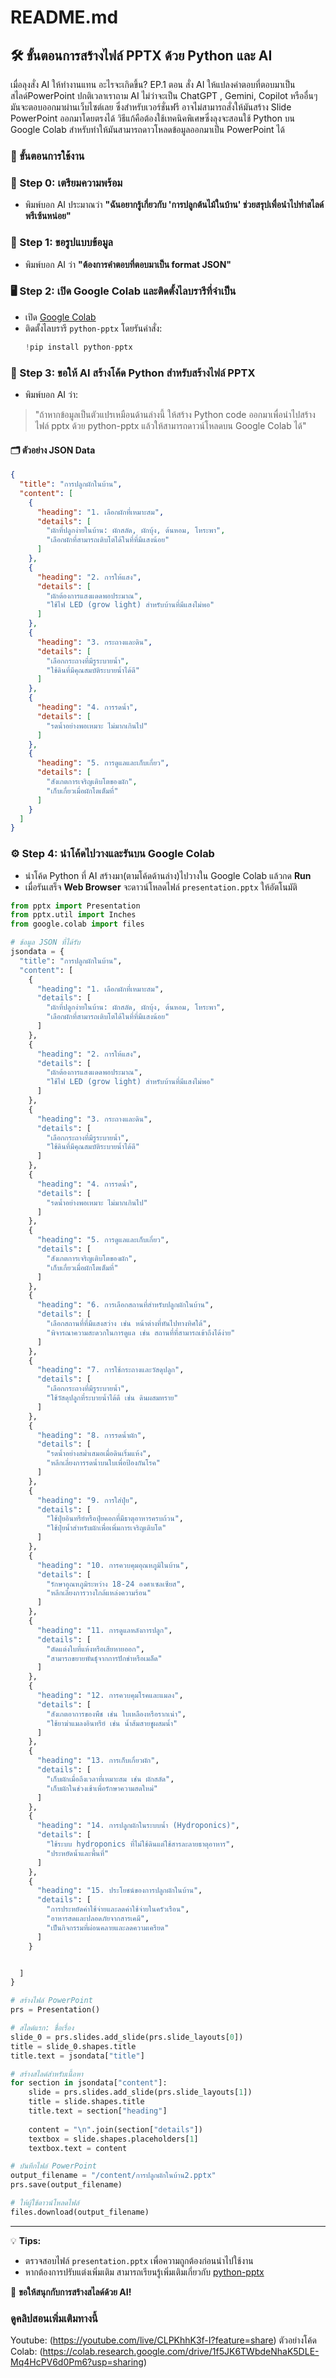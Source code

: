 # README.md

## 🛠️ ขั้นตอนการสร้างไฟล์ PPTX ด้วย Python และ AI

เมื่อลุงสั่ง AI ให้ทำงานแทน อะไรจะเกิดขึ้น? EP.1 ตอน สั่ง AI ให้แปลงคำตอบที่ตอบมาเป็นสไลด์PowerPoint
ปกติเวลาเราถาม AI ไม่ว่าจะเป็น ChatGPT , Gemini, Copilot หรืออื่นๆ มันจะตอบออกมาผ่านเว็บไซต์เลย ซึ่งสำหรับเวอร์ชั่นฟรี อาจไม่สามารถสั่งให้มันสร้าง Slide PowerPoint ออกมาโดยตรงได้ วิธีแก้คือต้องใช้เทคนิคพิเศษซึ่งลุงจะสอนใช้ Python บน Google Colab สำหรับทำให้มันสามารถดาวโหลดข้อมูลออกมาเป็น PowerPoint ได้

### 🚀 ขั้นตอนการใช้งาน

### 🐣 Step 0: เตรียมความพร้อม
- พิมพ์บอก AI ประมาณว่า **"ฉันอยากรู้เกี่ยวกับ 'การปลูกต้นไม้ในบ้าน' ช่วยสรุปเพื่อนำไปทำสไลด์พรีเซ้นหน่อย"**

### 🧠 Step 1: ขอรูปแบบข้อมูล
- พิมพ์บอก AI ว่า **"ต้องการคำตอบที่ตอบมาเป็น format JSON"**

### 🖥️ Step 2: เปิด Google Colab และติดตั้งไลบรารีที่จำเป็น
- เปิด [Google Colab](https://colab.research.google.com/)
- ติดตั้งไลบรารี `python-pptx` โดยรันคำสั่ง:
  ```python
  !pip install python-pptx
  ```

### 🤖 Step 3: ขอให้ AI สร้างโค้ด Python สำหรับสร้างไฟล์ PPTX
- พิมพ์บอก AI ว่า:

> "ถ้าหากข้อมูลเป็นตัวแปรเหมือนด้านล่างนี้ ให้สร้าง Python code ออกมาเพื่อนำไปสร้างไฟล์ pptx ด้วย python-pptx แล้วให้สามารถดาวน์โหลดบน Google Colab ได้"

#### 🗂️ ตัวอย่าง JSON Data
```json
{
  "title": "การปลูกผักในบ้าน",
  "content": [
    {
      "heading": "1. เลือกผักที่เหมาะสม",
      "details": [
        "ผักที่ปลูกง่ายในบ้าน: ผักสลัด, ผักบุ้ง, ต้นหอม, โหระพา",
        "เลือกผักที่สามารถเติบโตได้ในที่ที่มีแสงน้อย"
      ]
    },
    {
      "heading": "2. การให้แสง",
      "details": [
        "ผักต้องการแสงแดดพอประมาณ",
        "ใช้ไฟ LED (grow light) สำหรับบ้านที่มีแสงไม่พอ"
      ]
    },
    {
      "heading": "3. กระถางและดิน",
      "details": [
        "เลือกกระถางที่มีรูระบายน้ำ",
        "ใช้ดินที่มีคุณสมบัติระบายน้ำได้ดี"
      ]
    },
    {
      "heading": "4. การรดน้ำ",
      "details": [
        "รดน้ำอย่างพอเหมาะ ไม่มากเกินไป"
      ]
    },
    {
      "heading": "5. การดูแลและเก็บเกี่ยว",
      "details": [
        "สังเกตการเจริญเติบโตของผัก",
        "เก็บเกี่ยวเมื่อผักโตเต็มที่"
      ]
    }
  ]
}
```

### ⚙️ Step 4: นำโค้ดไปวางและรันบน Google Colab
- นำโค้ด Python ที่ AI สร้างมา(ตามโค้ดด้านล่าง)ไปวางใน Google Colab แล้วกด **Run**
- เมื่อรันเสร็จ **Web Browser** จะดาวน์โหลดไฟล์ `presentation.pptx` ให้อัตโนมัติ

```python
from pptx import Presentation
from pptx.util import Inches
from google.colab import files

# ข้อมูล JSON ที่ได้รับ
jsondata = {
  "title": "การปลูกผักในบ้าน",
  "content": [
    {
      "heading": "1. เลือกผักที่เหมาะสม",
      "details": [
        "ผักที่ปลูกง่ายในบ้าน: ผักสลัด, ผักบุ้ง, ต้นหอม, โหระพา",
        "เลือกผักที่สามารถเติบโตได้ในที่ที่มีแสงน้อย"
      ]
    },
    {
      "heading": "2. การให้แสง",
      "details": [
        "ผักต้องการแสงแดดพอประมาณ",
        "ใช้ไฟ LED (grow light) สำหรับบ้านที่มีแสงไม่พอ"
      ]
    },
    {
      "heading": "3. กระถางและดิน",
      "details": [
        "เลือกกระถางที่มีรูระบายน้ำ",
        "ใช้ดินที่มีคุณสมบัติระบายน้ำได้ดี"
      ]
    },
    {
      "heading": "4. การรดน้ำ",
      "details": [
        "รดน้ำอย่างพอเหมาะ ไม่มากเกินไป"
      ]
    },
    {
      "heading": "5. การดูแลและเก็บเกี่ยว",
      "details": [
        "สังเกตการเจริญเติบโตของผัก",
        "เก็บเกี่ยวเมื่อผักโตเต็มที่"
      ]
    },
    {
      "heading": "6. การเลือกสถานที่สำหรับปลูกผักในบ้าน",
      "details": [
        "เลือกสถานที่ที่มีแสงสว่าง เช่น หน้าต่างที่หันไปทางทิศใต้",
        "พิจารณาความสะดวกในการดูแล เช่น สถานที่ที่สามารถเข้าถึงได้ง่าย"
      ]
    },
    {
      "heading": "7. การใช้กระถางและวัสดุปลูก",
      "details": [
        "เลือกกระถางที่มีรูระบายน้ำ",
        "ใช้วัสดุปลูกที่ระบายน้ำได้ดี เช่น ดินผสมทราย"
      ]
    },
    {
      "heading": "8. การรดน้ำผัก",
      "details": [
        "รดน้ำอย่างสม่ำเสมอเมื่อดินเริ่มแห้ง",
        "หลีกเลี่ยงการรดน้ำบนใบเพื่อป้องกันโรค"
      ]
    },
    {
      "heading": "9. การใส่ปุ๋ย",
      "details": [
        "ใช้ปุ๋ยอินทรีย์หรือปุ๋ยคอกที่มีธาตุอาหารครบถ้วน",
        "ใช้ปุ๋ยน้ำสำหรับผักเพื่อเพิ่มการเจริญเติบโต"
      ]
    },
    {
      "heading": "10. การควบคุมอุณหภูมิในบ้าน",
      "details": [
        "รักษาอุณหภูมิระหว่าง 18-24 องศาเซลเซียส",
        "หลีกเลี่ยงการวางใกล้แหล่งความร้อน"
      ]
    },
    {
      "heading": "11. การดูแลหลังการปลูก",
      "details": [
        "ตัดแต่งใบที่แห้งหรือเสียหายออก",
        "สามารถขยายพันธุ์จากการปักชำหรือเมล็ด"
      ]
    },
    {
      "heading": "12. การควบคุมโรคและแมลง",
      "details": [
        "สังเกตอาการของพืช เช่น ใบเหลืองหรือรากเน่า",
        "ใช้ยาฆ่าแมลงอินทรีย์ เช่น น้ำส้มสายชูผสมน้ำ"
      ]
    },
    {
      "heading": "13. การเก็บเกี่ยวผัก",
      "details": [
        "เก็บผักเมื่อถึงเวลาที่เหมาะสม เช่น ผักสลัด",
        "เก็บผักในช่วงเช้าเพื่อรักษาความสดใหม่"
      ]
    },
    {
      "heading": "14. การปลูกผักในระบบน้ำ (Hydroponics)",
      "details": [
        "ใช้ระบบ hydroponics ที่ไม่ใช้ดินแต่ใช้สารละลายธาตุอาหาร",
        "ประหยัดน้ำและพื้นที่"
      ]
    },
    {
      "heading": "15. ประโยชน์ของการปลูกผักในบ้าน",
      "details": [
        "การประหยัดค่าใช้จ่ายและลดค่าใช้จ่ายในครัวเรือน",
        "อาหารสดและปลอดภัยจากสารเคมี",
        "เป็นกิจกรรมที่ผ่อนคลายและลดความเครียด"
      ]
    }


  ]
}

# สร้างไฟล์ PowerPoint
prs = Presentation()

# สไลด์แรก: ชื่อเรื่อง
slide_0 = prs.slides.add_slide(prs.slide_layouts[0])
title = slide_0.shapes.title
title.text = jsondata["title"]

# สร้างสไลด์สำหรับเนื้อหา
for section in jsondata["content"]:
    slide = prs.slides.add_slide(prs.slide_layouts[1])
    title = slide.shapes.title
    title.text = section["heading"]
    
    content = "\n".join(section["details"])
    textbox = slide.shapes.placeholders[1]
    textbox.text = content

# บันทึกไฟล์ PowerPoint
output_filename = "/content/การปลูกผักในบ้าน2.pptx"
prs.save(output_filename)

# ให้ผู้ใช้ดาวน์โหลดไฟล์
files.download(output_filename)
```

---

💡 **Tips:**
- ตรวจสอบไฟล์ `presentation.pptx` เพื่อความถูกต้องก่อนนำไปใช้งาน
- หากต้องการปรับแต่งเพิ่มเติม สามารถเรียนรู้เพิ่มเติมเกี่ยวกับ [python-pptx](https://python-pptx.readthedocs.io/en/latest/)

🎉 **ขอให้สนุกกับการสร้างสไลด์ด้วย AI!**

### ดูคลิปสอนเพิ่มเติมทางนี้
Youtube: (https://youtube.com/live/CLPKhhK3f-I?feature=share)
ตัวอย่างโค้ด Colab: (https://colab.research.google.com/drive/1f5JK6TWbdeNhaK5DLE-Mq4HcPV6d0Pm6?usp=sharing)

